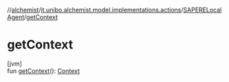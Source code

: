 //[alchemist](../../../index.md)/[it.unibo.alchemist.model.implementations.actions](../index.md)/[SAPERELocalAgent](index.md)/[getContext](get-context.md)

# getContext

[jvm]\
fun [getContext](get-context.md)(): [Context](../../it.unibo.alchemist.model.interfaces/-context/index.md)
